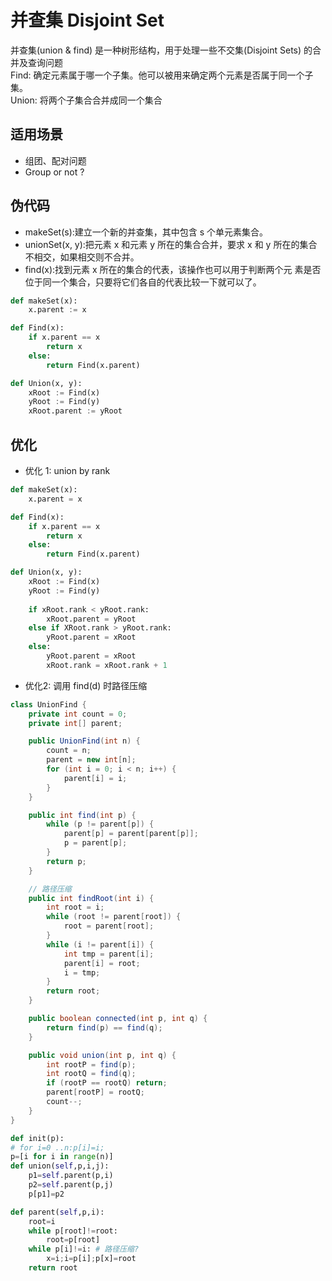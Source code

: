 #   并查集 Disjoint Set

并查集(union & find) 是一种树形结构，用于处理一些不交集(Disjoint Sets) 的合并及查询问题  
Find: 确定元素属于哪一个子集。他可以被用来确定两个元素是否属于同一个子集。  
Union: 将两个子集合合并成同一个集合  

## 适用场景

- 组团、配对问题
- Group or not ?


## 伪代码

- makeSet(s):建立一个新的并查集，其中包含 s 个单元素集合。
- unionSet(x, y):把元素 x 和元素 y 所在的集合合并，要求 x 和 y 所在的集合不相交，如果相交则不合并。
- find(x):找到元素 x 所在的集合的代表，该操作也可以用于判断两个元 素是否位于同一个集合，只要将它们各自的代表比较一下就可以了。

```python
def makeSet(x):
    x.parent := x

def Find(x):
    if x.parent == x
        return x
    else:
        return Find(x.parent)

def Union(x, y):
    xRoot := Find(x)
    yRoot := Find(y)
    xRoot.parent := yRoot
```

## 优化 

- 优化 1: union by rank

```python
def makeSet(x):
    x.parent = x

def Find(x):
    if x.parent == x
        return x
    else:
        return Find(x.parent)

def Union(x, y):
    xRoot := Find(x)
    yRoot := Find(y)
    
    if xRoot.rank < yRoot.rank:
        xRoot.parent = yRoot
    else if XRoot.rank > yRoot.rank:
        yRoot.parent = xRoot
    else:
        yRoot.parent = xRoot
        xRoot.rank = xRoot.rank + 1
```

- 优化2: 调用 find(d) 时路径压缩

```Java
class UnionFind {
    private int count = 0;
    private int[] parent;

    public UnionFind(int n) {
        count = n;
        parent = new int[n];
        for (int i = 0; i < n; i++) {
            parent[i] = i;
        }
    }

    public int find(int p) {
        while (p != parent[p]) {
            parent[p] = parent[parent[p]];
            p = parent[p];
        }
        return p;
    }

    // 路径压缩
    public int findRoot(int i) {
        int root = i;
        while (root != parent[root]) {
            root = parent[root];
        }
        while (i != parent[i]) {
            int tmp = parent[i];
            parent[i] = root;
            i = tmp;
        }
        return root;
    }

    public boolean connected(int p, int q) {
        return find(p) == find(q);
    }

    public void union(int p, int q) {
        int rootP = find(p);
        int rootQ = find(q);
        if (rootP == rootQ) return;
        parent[rootP] = rootQ;
        count--;
    }
}
```


```python
def init(p):
# for i=0 ..n:p[i]=i;
p=[i for i in range(n)]
def union(self,p,i,j):
    p1=self.parent(p,i)
    p2=self.parent(p,j)
    p[p1]=p2

def parent(self,p,i):
    root=i
    while p[root]!=root:
        root=p[root]
    while p[i]!=i: # 路径压缩?
        x=i;i=p[i];p[x]=root
    return root
```
